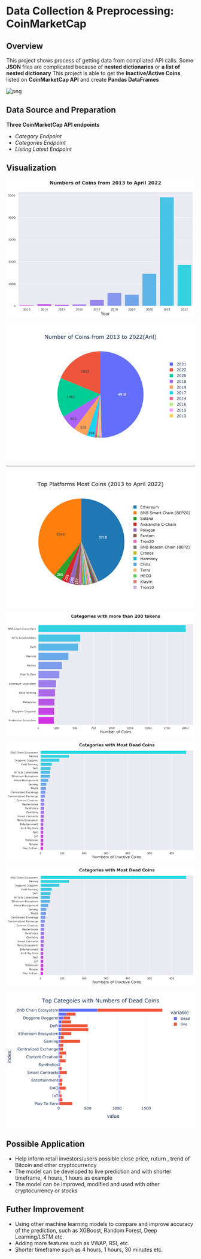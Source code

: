 # Data Collection & Preprocessing: CoinMarketCap

## Overview

This project shows process of getting data from compliated API calls. 
Some **JSON** files are complicated because of **nested dictionaries** 
or **a list of nested dictionary**
This project is able to get the **Inactive/Active Coins** listed on **CoinMarketCap API** and create **Pandas DataFrames**

![png](images/btc_close_line.png)


## Data Source and Preparation

**Three CoinMarketCap API endpoints**
* *Category Endpoint*
* *Categories Endpoint*
* *Listing Latest Endpoint*


## Visualization

![png](images/num_coins_2013_2022.png)

![png](images/num_coins_2013_2022_pie.png)

___________________________
![png](images/platform_most_coins_pie.png)

![png](images/cat_most_coins.png)

![png](images/cat_dead_coins_bar.png)

![png](images/cat_dead_coins_bar.png)

![png](images/cat_live_bar.png)

## Possible Application

* Help inform retail investors/users possible close price, ruturn , trend of Bitcoin and other cryptocurrency
* The model can be developed to live prediction and with shorter timeframe, 4 hours, 1 hours as example
* The model can be improved, modified and used with other cryptocurrency or stocks

## Futher Improvement
* Using other machine learning models to compare and improve accuracy of the prediction, such as XGBoost, Random Forest, Deep Learning/LSTM etc.
* Adding more features such as VWAP, RSI, etc.
* Shorter timeframe such as 4 hours, 1 hours, 30 minutes etc.
